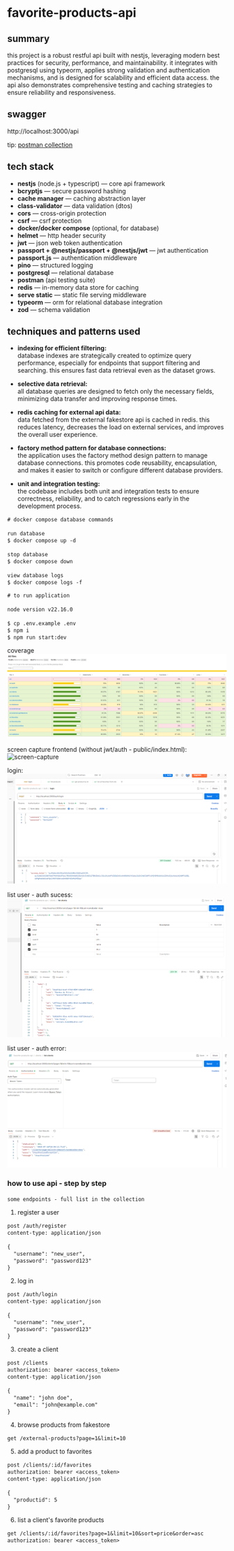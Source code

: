# favorite-products-api

## summary

this project is a robust restful api built with nestjs, leveraging modern best practices for security, performance, and maintainability. it integrates with postgresql using typeorm, applies strong validation and authentication mechanisms, and is designed for scalability and efficient data access. the api also demonstrates comprehensive testing and caching strategies to ensure reliability and responsiveness.

## swagger
http://localhost:3000/api

tip: [postman collection](./favorite-products-api.postman_collection.json)

## tech stack

- **nestjs** (node.js + typescript) — core api framework
- **bcryptjs** — secure password hashing
- **cache manager** — caching abstraction layer
- **class-validator** — data validation (dtos)
- **cors** — cross-origin protection
- **csrf** — csrf protection
- **docker/docker compose** (optional, for database)
- **helmet** — http header security
- **jwt** — json web token authentication
- **passport + @nestjs/passport + @nestjs/jwt** — jwt authentication
- **passport.js** — authentication middleware
- **pino** — structured logging
- **postgresql** — relational database
- **postman** (api testing suite)
- **redis** — in-memory data store for caching
- **serve static** — static file serving middleware
- **typeorm** — orm for relational database integration
- **zod** — schema validation

## techniques and patterns used

- **indexing for efficient filtering:**  
  database indexes are strategically created to optimize query performance, especially for endpoints that support filtering and searching. this ensures fast data retrieval even as the dataset grows.

- **selective data retrieval:**  
  all database queries are designed to fetch only the necessary fields, minimizing data transfer and improving response times.

- **redis caching for external api data:**  
  data fetched from the external fakestore api is cached in redis. this reduces latency, decreases the load on external services, and improves the overall user experience.

- **factory method pattern for database connections:**  
  the application uses the factory method design pattern to manage database connections. this promotes code reusability, encapsulation, and makes it easier to switch or configure different database providers.

- **unit and integration testing:**  
  the codebase includes both unit and integration tests to ensure correctness, reliability, and to catch regressions early in the development process.

```
# docker compose database commands

run database
$ docker compose up -d 

stop database
$ docker compose down 

view database logs
$ docker compose logs -f 
```

```
# to run application

node version v22.16.0

$ cp .env.example .env
$ npm i
$ npm run start:dev
```

coverage ![test-cov](./files/test-cov.png)

screen capture frontend (without jwt/auth - public/index.html): ![screen-capture](./files/screen-capture.gif)

login: ![login](./files/login.png)

list user - auth sucess: ![list-clients-sucess-auth](./files/list-clients-sucess-auth.png)

list user - auth error: ![list-clients-error-auth](./files/list-clients-error-auth.png)

### how to use api - step by step 
`some endpoints - full list in the collection`

1. register a user
```
post /auth/register
content-type: application/json

{
  "username": "new_user",
  "password": "password123"
}
```

2. log in
```
post /auth/login
content-type: application/json

{
  "username": "new_user",
  "password": "password123"
}
```

3. create a client
```
post /clients
authorization: bearer <access_token>
content-type: application/json

{
  "name": "john doe",
  "email": "john@example.com"
}
```

4. browse products from fakestore
```
get /external-products?page=1&limit=10
```

5. add a product to favorites
```
post /clients/:id/favorites
authorization: bearer <access_token>
content-type: application/json

{
  "productid": 5
}
```

6. list a client's favorite products
```
get /clients/:id/favorites?page=1&limit=10&sort=price&order=asc
authorization: bearer <access_token>
```
